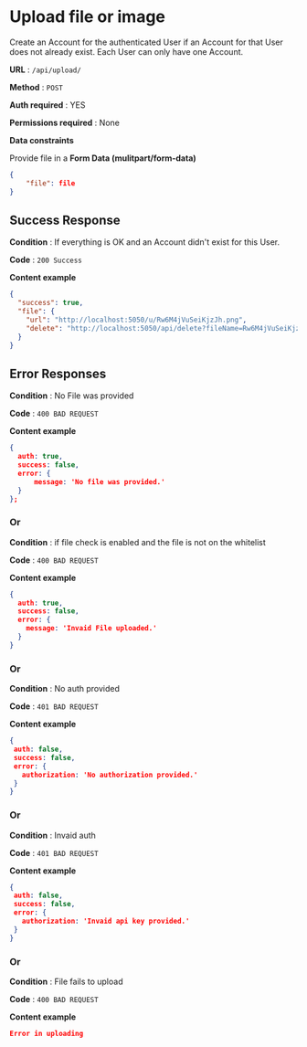 # Upload file or image

Create an Account for the authenticated User if an Account for that User does
not already exist. Each User can only have one Account.

**URL** : `/api/upload/`

**Method** : `POST`

**Auth required** : YES

**Permissions required** : None

**Data constraints**

Provide file in a __Form Data (mulitpart/form-data)__

```json
{
    "file": file
}
```

## Success Response

**Condition** : If everything is OK and an Account didn't exist for this User.

**Code** : `200 Success`

**Content example**

```json
{
  "success": true,
  "file": {
    "url": "http://localhost:5050/u/Rw6M4jVuSeiKjzJh.png",
    "delete": "http://localhost:5050/api/delete?fileName=Rw6M4jVuSeiKjzJh.png&key=1b861ad1153a5990c77f323fdcc08493"
  }
}
```

## Error Responses

**Condition** : No File was provided

**Code** : `400 BAD REQUEST`

**Content example**

```json
{
  auth: true,
  success: false,
  error: {
      message: 'No file was provided.'
  }
};
```

### Or

**Condition** : if file check is enabled and the file is not on the whitelist

**Code** : `400 BAD REQUEST`

**Content example**

```json
{
  auth: true,
  success: false,
  error: {
    message: 'Invaid File uploaded.'
  }
}
```

### Or

**Condition** : No auth provided

**Code** : `401 BAD REQUEST`

**Content example**

```json
{
 auth: false,
 success: false,
 error: {
   authorization: 'No authorization provided.'
 }
}
```

### Or

**Condition** : Invaid auth

**Code** : `401 BAD REQUEST`

**Content example**

```json
{
 auth: false,
 success: false,
 error: {
   authorization: 'Invaid api key provided.'
 }
}
```

### Or

**Condition** : File fails to upload

**Code** : `400 BAD REQUEST`

**Content example**

```json
Error in uploading
```
